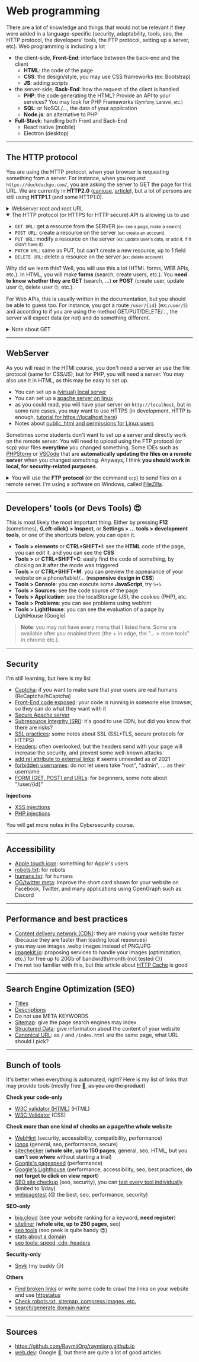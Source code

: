# Web programming

There are a lot of knowledge and things that would not be relevant if they were added in a language-specific (security, adaptability, tools, seo, the HTTP protocol, the developers' tools, the FTP protocol, setting up a server, etc). Web programming is including a lot

* the client-side, **Front-End**: interface between the back-end and the client
  * **HTML**: the code of the page
  * **CSS**: the design/style, you may use CSS frameworks (ex: Bootstrap)
  * **JS**: adding scripts
* the server-side, **Back-End**: how the request of the client is handled
  * **PHP**: the code generating the HTML? Provide an API to your services? You may look for PHP Frameworks <small>(Symfony, Laravel, etc.)</small>
  * **SQL**: or NoSQL/..., the data of your application
  * **Node.js**: an alternative to PHP
* **Full-Stack**: handling both Front and Back-End
  * React native (mobile)
  * Electron (desktop)

<hr class="sl">

## The HTTP protocol

You are using the HTTP protocol, when your browser is requesting something from a server. For instance, when you request `https://duckduckgo.com/`, you are asking the server to GET the page for this URL. We are currently in **HTTP2.0** ([caniuse](https://caniuse.com/http2), [article](https://www.digitalocean.com/community/tutorials/http-1-1-vs-http-2-what-s-the-difference)), but a lot of persons are still using **HTTP1.1** (and some HTTP1.0).

<details class="details-e">
<summary>Webserver root and root URL</summary>

* when settings up a server, you will make a folder available at an URL. Let's say you made it like this
  * **webserver root**: `/path/to/www/`
  * **base/root url**: `https://myurl.com/`
* As you could guess, this is working like a path, so you could write `https://myurl.com/folder/my_file.html` for `/path/to/www/folder/my_file.html`
  * A lot of programmers are using routers, so this won't always be the case <small>(ex: this website)</small>
  * By default, if you don't write a file in the URL, then `index.html` <small>(or php, or index.extension, according to the list in your configuration)</small> will be loaded <small>(if you got one in the folder associated with the current URL)</small>

For instance, `https://duckduckgo.com/` is the same as `https://duckduckgo.com/index.html`.
</details>

<details class="details-e" open>
<summary>The HTTP protocol (or HTTPS for HTTP secure) API is allowing us to use</summary>

* `GET URL`: get a resource from the SERVER  <small>(ex: see a page, make a search)</small>
* `POST URL`: create a resource on the server <small>(ex: create an account)</small>
* `PUT URL`: modify a resource on the server <small>(ex: update user's data, or add it, if it didn't have it)</small>
* `PATCH URL`: same as PUT, but can't create a new resource, up to 1 field
* `DELETE URL`: delete a resource on the server <small>(ex: delete account)</small>
</details>

Why did we learn this? Well, you will use this a lot (HTML forms, WEB APIs, etc.). In HTML, you will make **forms** (search, create users, etc.). You **need to know whether they are GET** (search, ...) **or POST** (create user, update user 🙄, delete user 🙄, etc.).

For Web APIs, this is usually written in the documentation, but you should be able to guess too. For instance, you got a route `/user/{id}` (ex:`/user/5`) and according to if you are using the method GET/PUT/DELETE/..., the server will expect data (or not) and do something different.

<details class="details-e">
<summary>Note about GET</summary>

When requesting a webpage, you are calling `GET URL`. But you can add parameters. Let's say you are making a search, you can tell us when requesting the page, what's the user is searching using this syntax `?name=value&another=value&...` such as `GET URL?q=hello%20World` (encoded version of "Hello{space}World"). Anyone can share this URL, and it will open the same page, because the query is inside the URL.
</details>

<hr class="sr">

## WebServer

As you will read in the HTMl course, you don't need a server an use the file protocol (same for CSS/JS), but for PHP, you will need a server. You may also use it in HTML, as this may be easy to set up.

* You can set up a [(virtual) local server](setup/wamp.md)
* You can set up a [apache server on linux](setup/apache.md)
* as you could read, you will have your server on `http://localhost`, but in some rare cases, you may want to use HTTPS (in development, HTTP is enough, [tutorial for https://localhost here](https://web.dev/how-to-use-local-https/))
* Notes about [public_html and permissions for Linux users](setup/perms.md)

Sometimes some students don't want to set up a server and directly work on the remote server. You will need to upload using the FTP protocol (or scp) your files **everytime** you changed something. Some IDEs such as [PHPStorm](../../tools/jetbrains/index.md#phpstorm) or [VSCode](https://code.visualstudio.com/docs/remote/ssh) that are **automatically updating the files on a remote server** when you changed something. Anyways, I think **you should work in local, for security-related purposes**.

<details class="details-e">
<summary>You will use the <b>FTP protocol</b> (or the command <code>scp</code>) to send files on a remote server. I'm using a software on Windows, called <a href="https://filezilla-project.org/" target="_blank" rel="noopener noreferrer">FileZilla</a>.</summary>

* once started, go to File > Site Manager
* New site (give it a name in the left column)
  * SFTP (use ssh credentials to login)
  * host (ex: `pedago-etu.ensiie.fr`, server url)
  * check ask for password
  * user (ex: `firstname.lastname`)
  * ok and close
* Then now that the config is saved,

Then every time you want to upload files

* click on the right arrow near the logo below "File"
* click on the configuration name
* connect, click on "yes" (if this is the first connection)
* then you should be able to browser, open, send/get files on your remote server
</details>

<hr class="sr">

## Developers' tools (or Devs Tools) 😍

This is most likely the most important thing. Either by pressing **F12** (sometimes), **{Left-click} > Inspect**, or **Settings > ... tools > development tools**, or one of the shortcuts below, you can open it.

* **Tools > elements** or **CTRL+SHIFT+I**: see the **HTML** code of the page, you can edit it, and you can see the **CSS**
* **Tools > <i class="bi bi-box-arrow-in-up-left"></i>** or **CTRL+SHIFT+C**: easily find the code of something, by clicking on it after the mode was triggered
* **Tools > <i class="bi bi-window"></i>** or **CTRL+SHIFT+M**: you can preview the appearance of your website on a phone/tablet/... (**responsive design in CSS**)
* **Tools > Console**: you can execute some **JavaScript**, try `5+5`.
* **Tools > Sources**: see the code source of the page
* **Tools > Application**: see the localStorage (JS), the cookies (PHP), etc.
* **Tools > Problems**: you can see problems using webhint
* **Tools > LightHouse**: you can see the evaluation of a page by LightHouse (Google)

> **Note**: you may not have every menu that I listed here. Some are available after you enabled them (the + in edge, the "... > more tools" in chrome etc.).

<hr class="sr">

## Security

I'm still learning, but here is my list

* [Captcha](security/captcha.md): if you want to make sure that your users are real humans (ReCaptcha/hCaptcha)
* [Front-End code exposed](security/code.md): your code is running in someone else browser, so they can do what they want with it
* [Secure Apache server](security/apache.md)
* [Subresource Integrity (SRI)](security/sri.md): it's good to use CDN, but did you know that there are risks?
* [SSL practices](security/ssl.md): some notes about SSL (SSL+TLS, secure protocols for HTTPS)
* [Headers](security/headers.md): often overlooked, but the headers send with your page will increase the security, and prevent some well-known attacks
* [add rel attribute to external links](security/links.md): it seems unneeded as of 2021
* [forbidden usernames](security/usernames.md): do not let users take "root", "admin", ... as their username
* [FORM (GET, POST) and URLs](security/url.md): for beginners, some note about "/user/{id}"

**Injections**

* [XSS injections](security/injections/xss.md)
* [PHP injections](security/injections/php.md)

You will get more notes in the Cybersecurity course.

<hr class="sl">

## Accessibility

* [Apple touch icon](accessibility/apple-touch.md): something for Apple's users
* [robots.txt](accessibility/robots.md): for robots
* [humans.txt](accessibility/humans.md): for humans
* [OG/twitter meta](seo/og-twitter.md): improve the short card shown for your website on Facebook, Twitter, and many applications using OpenGraph such as Discord

<hr class="sr">

## Performance and best practices

* [Content delivery network (CDN)](performance/cdn.md): they are making your website faster (because they are faster than loading local resources)
* you may use images .webp images instead of PNG/JPG
* [imagekit.io](https://imagekit.io/): proposing services to handle your images (optimization, etc.) for free up to 20Gb of bandwidth/month (not tested 😶)
* I'm not too familiar with this, but this article about [HTTP Cache](https://web.dev/http-cache/) is good

<hr class="sl">

## Search Engine Optimization (SEO)

* [Titles](seo/titles.md)
* [Descriptions](seo/descriptions.md)
* Do not use META KEYWORDS
* [Sitemap](seo/sitemap.md): give the page search engines may index
* [Structured Data](seo/structured.md): give information about the content of your website
* [Canonical URL](seo/canonical.md): as `/` and `/index.html` are the same page, what URL should I pick?

<hr class="sr">

## Bunch of tools

It's better when everything is automated, right? Here is my list of links that may provide tools (mostly free 🤑, <s>as you are the product</s>)

**Check your code-only**

* [W3C validator (HTML)](https://validator.w3.org/) (HTML)
* [W3C Validator](https://jigsaw.w3.org/css-validator/) (CSS)

**Check more than one kind of checks on a page/the whole website**

* [WebHint](https://webhint.io/scanner/) (security, accessibility, compatibility, performance)
* [ionos](https://www.ionos.com/tools/website-checker) (general, seo, performance, secure)
* [sitechecker](https://sitechecker.pro/) (**whole site, up to 150 pages**, general, seo, HTML, but you **can't see where** without starting a trial)
* [Google's pagespeed](https://developers.google.com/speed/pagespeed/insights/) (performance)
* [Google's Lighthouse](https://web.dev/measure/) (performance, accessibility, seo, best practices, **do not forget to click on view report**)
* [SEO site checkup](https://seositecheckup.com/analysis) (seo, security), you can [test every tool individually](https://seositecheckup.com/tools) (limited to 1/day)
* [webpagetest](https://www.webpagetest.org/) (😍 the best, seo, performance, security)

**SEO-only**

* [biq.cloud](https://biq.cloud/rank-intelligence/) (see your website ranking for a keyword, **need register**)
* [siteliner](https://www.siteliner.com/) (**whole site, up to 250 pages**, seo)
* [seo tools](https://www.sanderheilbron.nl/) (seo peek is quite handy 😍)
* [stats about a domain](https://www.gositestat.com/)
* [seo tools: speed, cdn, headers](https://www.uptrends.com/tools)

**Security-only**

* [Snyk](https://snyk.io/website-scanner/) (my buddy 😏)

**Others**

* [Find broken links](https://www.drlinkcheck.com/) or write some code to crawl the links on your website and use [httpstatus](https://httpstatus.io/)
* [Check robots.txt, sitemap, compress images, etc.](https://www.websiteplanet.com/webtools/)
* [search/generate domain name](https://instantdomainsearch.com)

<hr class="sl">

## Sources

* <https://github.com/RaymiiOrg/raymiiorg.github.io>
* [web.dev](https://web.dev/blog/): Google 😬, but there are quite a lot of good articles
